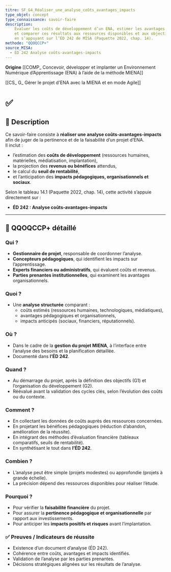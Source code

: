 ```yaml
---
titre: SF_G4_Réaliser_une_analyse_coûts_avantages_impacts
type_objet: concept
type_connaissance: savoir-faire
description:
    Évaluer les coûts de développement d’un ENA, estimer les avantages et impacts anticipés,
    et comparer ces résultats aux ressources disponibles et aux objectifs fixés,
    en s’appuyant sur l’ÉD 242 de MISA (Paquette 2022, chap. 14).
methode: "QQOQCCP+"
source_MISA:
  - ÉD 242 Analyse coûts-avantages-impacts
---
```

**Origine**
[[COMP_ Concevoir, développer et implanter un Environnement Numérique d’Apprentissage (ENA) à l’aide de la méthode MIENA]]

[[CS_ G_ Gérer le projet d'ENA avec la MIENA et en mode Agile]]

# ✅


## 📌 Description
Ce savoir-faire consiste à **réaliser une analyse coûts‑avantages‑impacts** afin de juger de la pertinence et de la faisabilité d’un projet d’ENA.  
Il inclut :  
- l’estimation des **coûts de développement** (ressources humaines, matérielles, médiatisation, implantation),  
- la projection des **revenus ou bénéfices** attendus,  
- le calcul du **seuil de rentabilité**,  
- et l’anticipation des **impacts pédagogiques, organisationnels et sociaux**.  

Selon le tableau 14.1 (Paquette 2022, chap. 14), cette activité s’appuie directement sur :  
- **ÉD 242 : Analyse coûts‑avantages‑impacts**  

---

## 🔎 QQOQCCP+ détaillé

### Qui ?
- **Gestionnaire de projet**, responsable de coordonner l’analyse.  
- **Concepteurs pédagogiques**, qui identifient les impacts sur l’apprentissage.  
- **Experts financiers ou administratifs**, qui évaluent coûts et revenus.  
- **Parties prenantes institutionnelles**, qui examinent les avantages organisationnels.  

### Quoi ?
- Une **analyse structurée** comparant :  
  - coûts estimés (ressources humaines, technologiques, médiatiques),  
  - avantages pédagogiques et organisationnels,  
  - impacts anticipés (sociaux, financiers, réputationnels).  

### Où ?
- Dans le cadre de la **gestion du projet MIENA**, à l’interface entre l’analyse des besoins et la planification détaillée.  
- Documenté dans **l’ÉD 242**.  

### Quand ?
- Au démarrage du projet, après la définition des objectifs (G1) et l’organisation du développement (G2).  
- Réévalué avant la validation des cycles clés, selon l’évolution des coûts ou du contexte.  

### Comment ?
- En collectant les données de coûts auprès des ressources concernées.  
- En projetant les bénéfices pédagogiques (réduction d’abandon, amélioration de la réussite).  
- En intégrant des méthodes d’évaluation financière (tableaux comparatifs, seuils de rentabilité).  
- En synthétisant le tout dans **l’ÉD 242**.  

### Combien ?
- L’analyse peut être simple (projets modestes) ou approfondie (projets à grande échelle).  
- La précision dépend des ressources disponibles pour réaliser l’étude.  

### Pourquoi ?
- Pour vérifier la **faisabilité financière** du projet.  
- Pour assurer la **pertinence pédagogique et organisationnelle** par rapport aux investissements.  
- Pour anticiper les **impacts positifs et risques** avant l’implantation.  

### ✅ Preuves / Indicateurs de réussite
- Existence d’un document d’analyse (ÉD 242).  
- Cohérence entre coûts, avantages et impacts identifiés.  
- Validation de l’analyse par les parties prenantes.  
- Décisions stratégiques alignées sur les résultats de l’analyse.  
